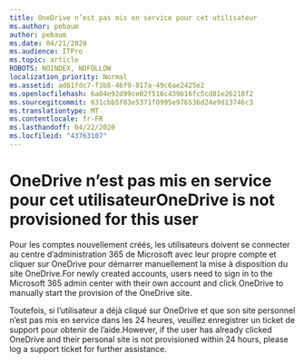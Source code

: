 ```yaml
---
title: OneDrive n’est pas mis en service pour cet utilisateur
ms.author: pebaum
author: pebaum
ms.date: 04/21/2020
ms.audience: ITPro
ms.topic: article
ROBOTS: NOINDEX, NOFOLLOW
localization_priority: Normal
ms.assetid: ad61fdc7-f3b8-46f9-817a-49c6ae2425e2
ms.openlocfilehash: 6a04e92d99ce02f516c439b16fc5cd81e26218f2
ms.sourcegitcommit: 631cbb5f03e5371f0995e976536d24e9d13746c3
ms.translationtype: MT
ms.contentlocale: fr-FR
ms.lasthandoff: 04/22/2020
ms.locfileid: "43763107"
---
```

# <a name="onedrive-is-not-provisioned-for-this-user"></a><span data-ttu-id="d8b75-102">OneDrive n’est pas mis en service pour cet utilisateur</span><span class="sxs-lookup"><span data-stu-id="d8b75-102">OneDrive is not provisioned for this user</span></span>

<span data-ttu-id="d8b75-103">Pour les comptes nouvellement créés, les utilisateurs doivent se connecter au centre d’administration 365 de Microsoft avec leur propre compte et cliquer sur OneDrive pour démarrer manuellement la mise à disposition du site OneDrive.</span><span class="sxs-lookup"><span data-stu-id="d8b75-103">For newly created accounts, users need to sign in to the Microsoft 365 admin center with their own account and click OneDrive to manually start the provision of the OneDrive site.</span></span>
  
<span data-ttu-id="d8b75-104">Toutefois, si l’utilisateur a déjà cliqué sur OneDrive et que son site personnel n’est pas mis en service dans les 24 heures, veuillez enregistrer un ticket de support pour obtenir de l’aide.</span><span class="sxs-lookup"><span data-stu-id="d8b75-104">However, if the user has already clicked OneDrive and their personal site is not provisioned within 24 hours, please log a support ticket for further assistance.</span></span>
  

